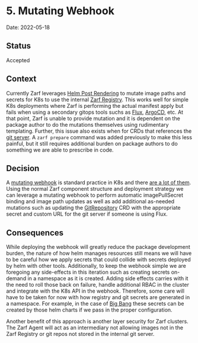 # 5. Mutating Webhook

Date: 2022-05-18

## Status

Accepted

## Context

Currently Zarf leverages [Helm Post Rendering](https://helm.sh/docs/topics/advanced/#post-rendering) to mutate image paths and secrets for K8s to use the internal [Zarf Registry](../../packages/zarf-registry/README.md). This works well for simple K8s deployments where Zarf is performing the actual manifest apply but fails when using a secondary gitops tools suchs as [Flux](https://github.com/fluxcd/flux2), [ArgoCD](https://argo-cd.readthedocs.io/en/stable/), etc. At that point, Zarf is unable to provide mutation and it is dependent on the package author to do the mutations themselves using rudimentary templating. Further, this issue also exists when for CRDs that references the [git server](../../packages/gitea/README.md). A `zarf prepare` command was added previously to make this less painful, but it still requires additional burden on package authors to do something we are able to prescribe in code. 

## Decision

A [mutating webhook](https://kubernetes.io/docs/reference/access-authn-authz/extensible-admission-controllers/) is standard practice in K8s and there [are a lot of them](https://kubernetes.io/docs/reference/access-authn-authz/admission-controllers/#what-does-each-admission-controller-do). Using the normal Zarf component structure and deployment strategy we can leverage a mutating webhook to perform automatic imagePullSecret binding and image path updates as well as add additional as-needed mutations such as updating the [GitRepository](https://fluxcd.io/docs/components/source/gitrepositories/) CRD with the appropriate secret and custom URL for the git server if someone is using Flux.

## Consequences

While deploying the webhook will greatly reduce the package development burden, the nature of how helm manages resources still means we will have to be careful how we apply secrets that could collide with secrets deployed by helm with other tools. Additionally, to keep the webhook simple we are foregoing any side-effects in this iteration such as creating secrets on-demand in a namespace as it is created.  Adding side effects carries with it the need to roll those back on failure, handle additional RBAC in the cluster and integrate with the K8s API in the webhook. Therefore, some care will have to be taken for now with how registry and git secrets are generated in a namespace. For example, in the case of [Big Bang](https://repo1.dso.mil/platform-one/big-bang/bigbang) these secrets can be created by those helm charts if we pass in the proper configuration. 

Another benefit of this approach is another layer security for Zarf clusters.  The Zarf Agent will act as an intermediary not allowing images not in the Zarf Registry or git repos not stored in the internal git server.  
